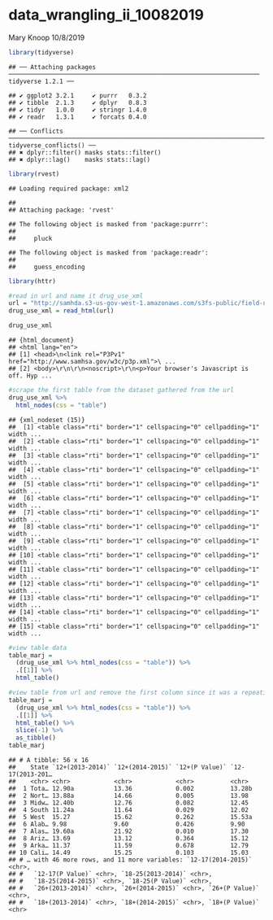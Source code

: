 data\_wrangling\_ii\_10082019
================
Mary Knoop
10/8/2019

``` r
library(tidyverse)
```

    ## ── Attaching packages ───────────────────────────────────────────────────────────────────── tidyverse 1.2.1 ──

    ## ✔ ggplot2 3.2.1     ✔ purrr   0.3.2
    ## ✔ tibble  2.1.3     ✔ dplyr   0.8.3
    ## ✔ tidyr   1.0.0     ✔ stringr 1.4.0
    ## ✔ readr   1.3.1     ✔ forcats 0.4.0

    ## ── Conflicts ──────────────────────────────────────────────────────────────────────── tidyverse_conflicts() ──
    ## ✖ dplyr::filter() masks stats::filter()
    ## ✖ dplyr::lag()    masks stats::lag()

``` r
library(rvest)
```

    ## Loading required package: xml2

    ## 
    ## Attaching package: 'rvest'

    ## The following object is masked from 'package:purrr':
    ## 
    ##     pluck

    ## The following object is masked from 'package:readr':
    ## 
    ##     guess_encoding

``` r
library(httr)
```

``` r
#read in url and name it drug_use_xml
url = "http://samhda.s3-us-gov-west-1.amazonaws.com/s3fs-public/field-uploads/2k15StateFiles/NSDUHsaeShortTermCHG2015.htm"
drug_use_xml = read_html(url)

drug_use_xml
```

    ## {html_document}
    ## <html lang="en">
    ## [1] <head>\n<link rel="P3Pv1" href="http://www.samhsa.gov/w3c/p3p.xml">\ ...
    ## [2] <body>\r\n\r\n<noscript>\r\n<p>Your browser's Javascript is off. Hyp ...

``` r
#scrape the first table from the dataset gathered from the url
drug_use_xml %>%
  html_nodes(css = "table")
```

    ## {xml_nodeset (15)}
    ##  [1] <table class="rti" border="1" cellspacing="0" cellpadding="1" width ...
    ##  [2] <table class="rti" border="1" cellspacing="0" cellpadding="1" width ...
    ##  [3] <table class="rti" border="1" cellspacing="0" cellpadding="1" width ...
    ##  [4] <table class="rti" border="1" cellspacing="0" cellpadding="1" width ...
    ##  [5] <table class="rti" border="1" cellspacing="0" cellpadding="1" width ...
    ##  [6] <table class="rti" border="1" cellspacing="0" cellpadding="1" width ...
    ##  [7] <table class="rti" border="1" cellspacing="0" cellpadding="1" width ...
    ##  [8] <table class="rti" border="1" cellspacing="0" cellpadding="1" width ...
    ##  [9] <table class="rti" border="1" cellspacing="0" cellpadding="1" width ...
    ## [10] <table class="rti" border="1" cellspacing="0" cellpadding="1" width ...
    ## [11] <table class="rti" border="1" cellspacing="0" cellpadding="1" width ...
    ## [12] <table class="rti" border="1" cellspacing="0" cellpadding="1" width ...
    ## [13] <table class="rti" border="1" cellspacing="0" cellpadding="1" width ...
    ## [14] <table class="rti" border="1" cellspacing="0" cellpadding="1" width ...
    ## [15] <table class="rti" border="1" cellspacing="0" cellpadding="1" width ...

``` r
#view table data
table_marj = 
  (drug_use_xml %>% html_nodes(css = "table")) %>% 
  .[[1]] %>%
  html_table() 
```

``` r
#view table from url and remove the first column since it was a repeating note in each column
table_marj = 
  (drug_use_xml %>% html_nodes(css = "table")) %>% 
  .[[1]] %>%
  html_table() %>%
  slice(-1) %>% 
  as_tibble()
table_marj
```

    ## # A tibble: 56 x 16
    ##    State `12+(2013-2014)` `12+(2014-2015)` `12+(P Value)` `12-17(2013-201…
    ##    <chr> <chr>            <chr>            <chr>          <chr>           
    ##  1 Tota… 12.90a           13.36            0.002          13.28b          
    ##  2 Nort… 13.88a           14.66            0.005          13.98           
    ##  3 Midw… 12.40b           12.76            0.082          12.45           
    ##  4 South 11.24a           11.64            0.029          12.02           
    ##  5 West  15.27            15.62            0.262          15.53a          
    ##  6 Alab… 9.98             9.60             0.426          9.90            
    ##  7 Alas… 19.60a           21.92            0.010          17.30           
    ##  8 Ariz… 13.69            13.12            0.364          15.12           
    ##  9 Arka… 11.37            11.59            0.678          12.79           
    ## 10 Cali… 14.49            15.25            0.103          15.03           
    ## # … with 46 more rows, and 11 more variables: `12-17(2014-2015)` <chr>,
    ## #   `12-17(P Value)` <chr>, `18-25(2013-2014)` <chr>,
    ## #   `18-25(2014-2015)` <chr>, `18-25(P Value)` <chr>,
    ## #   `26+(2013-2014)` <chr>, `26+(2014-2015)` <chr>, `26+(P Value)` <chr>,
    ## #   `18+(2013-2014)` <chr>, `18+(2014-2015)` <chr>, `18+(P Value)` <chr>
